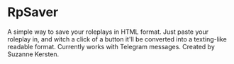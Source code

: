 # RpSaver
A simple way to save your roleplays in HTML format. Just paste your roleplay in, and witch a click of a button it'll be converted into a texting-like readable format. 
Currently works with Telegram messages.
Created by Suzanne Kersten.
